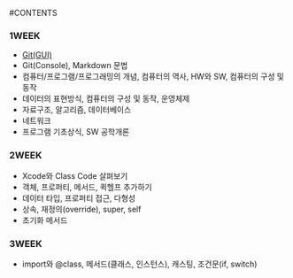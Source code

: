 #CONTENTS

### 1WEEK

- [Git(GUI)](https://github.com/hansonjung/i.hanson.jung/blob/master/0109_git/0109git.md)
- Git(Console), Markdown 문법
- 컴퓨터/프로그램/프로그래밍의 개념, 컴퓨터의 역사, HW와 SW, 컴퓨터의 구성 및 동작
- 데이터의 표현방식, 컴퓨터의 구성 및 동작, 운영체제
- 자료구조, 알고리즘, 데이터베이스
- 네트워크
- 프로그램 기초상식, SW 공학개론

### 2WEEK

- Xcode와 Class Code 살펴보기
- 객체, 프로퍼티, 메서드, 퀵헬프 추가하기
- 데이터 타입, 프로퍼티 접근, 다형성
- 상속, 재정의(override), super, self
- 초기화 메서드

### 3WEEK

- import와 @class, 메서드(클래스, 인스턴스), 캐스팅, 조건문(if, switch)
